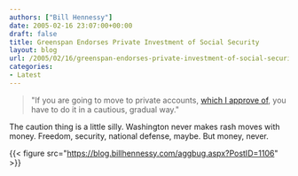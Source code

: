```yaml
---
authors: ["Bill Hennessy"]
date: 2005-02-16 23:07:00+00:00
draft: false
title: Greenspan Endorses Private Investment of Social Security
layout: blog
url: /2005/02/16/greenspan-endorses-private-investment-of-social-security/
categories:
- Latest
---
```


> 

> 
> "If you are going to move to private accounts, [which I approve of](https://apnews.myway.com/article/20050216/D889OQT01.html), you have to do it in a cautious, gradual way."
> 
> 




The caution thing is a little silly. Washington never makes rash moves with money. Freedom, security, national defense, maybe. But money, never. 

{{< figure src="https://blog.billhennessy.com/aggbug.aspx?PostID=1106" >}}

